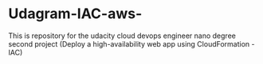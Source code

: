 # Udagram-IAC-aws-
This is repository for the udacity cloud devops engineer nano degree second project (Deploy a high-availability web app using CloudFormation -IAC)
